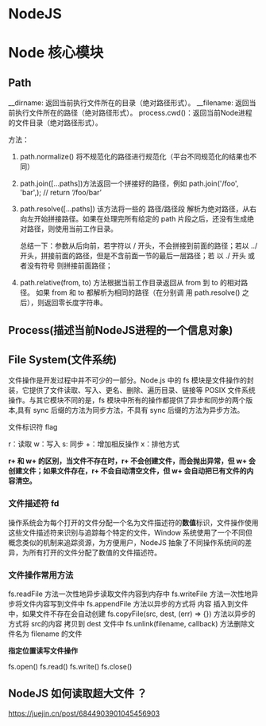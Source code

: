 # NodeJS


# Node 核心模块

## Path

__dirname: 返回当前执行文件所在的目录（绝对路径形式）。
__filename:  返回当前执行文件所在的路径（绝对路径形式）。
process.cwd()：返回当前Node进程的文件目录（绝对路径形式）。

方法：
1. path.normalize() 将不规范化的路径进行规范化（平台不同规范化的结果也不同）
2. path.join([…paths])方法返回一个拼接好的路径，例如 path.join('/foo', 'bar',);     // return  ‘/foo/bar’
3. path.resolve([…paths]) 该方法将一些的 路径/路径段 解析为绝对路径，从右向左开始拼接路径。如果在处理完所有给定的 path 片段之后，还没有生成绝对路径，则使用当前工作目录。

	总结一下：参数从后向前，若字符以 / 开头，不会拼接到前面的路径；若以 ../ 开头，拼接前面的路径，但是不含前面一节的最后一层路径；若			以 ./ 开头 或者没有符号 则拼接前面路径；

4. path.relative(from, to) 方法根据当前工作目录返回从 from 到 to 的相对路径。 如果 from 和 to 都解析为相同的路径（在分别调   用 path.resolve() 之后），则返回零长度字符串。


## Process(描述当前NodeJS进程的一个信息对象)


## File System(文件系统)

文件操作是开发过程中并不可少的一部分。Node.js 中的 fs 模块是文件操作的封装，它提供了文件读取、写入、更名、删除、遍历目录、链接等 POSIX 文件系统操作。与其它模块不同的是，fs 模块中所有的操作都提供了异步和同步的两个版本,具有 sync 后缀的方法为同步方法，不具有 sync 后缀的方法为异步方法。


文件标识符 flag

r：读取
w：写入
s: 同步
+：增加相反操作
x：排他方式

**r+ 和 w+ 的区别，当文件不存在时，r+ 不会创建文件，而会抛出异常，但 w+ 会创建文件；如果文件存在，r+ 不会自动清空文件，但 w+ 会自动把已有文件的内容清空。**

### 文件描述符 fd

操作系统会为每个打开的文件分配一个名为文件描述符的**数值**标识，文件操作使用这些文件描述符来识别与追踪每个特定的文件，Window 系统使用了一个不同但概念类似的机制来追踪资源，为方便用户，NodeJS 抽象了不同操作系统间的差异，为所有打开的文件分配了数值的文件描述符。

### 文件操作常用方法

 fs.readFile 方法一次性地异步读取文件内容到内存中
 fs.writeFile 方法一次性地异步将文件内容写到文件中
 fs.appendFile 方法以异步的方式将 内容 插入到文件中，如果文件不存在会自动创建
 fs.copyFile(src, dest, (err) => {}) 方法以异步的方式将 src的内容 拷贝到 dest 文件中
 fs.unlink(filename, callback) 方法删除文件名为 filename 的文件

 **指定位置读写文件操作**
 
 fs.open()
 fs.read()
 fs.write()
 fs.close()


## NodeJS 如何读取超大文件 ？
https://juejin.cn/post/6844903901045456903





